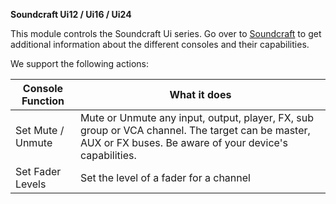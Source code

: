 **Soundcraft Ui12 / Ui16 / Ui24**

This module controls the Soundcraft Ui series.
Go over to [Soundcraft](https://www.soundcraft.com/en/product_families/ui-series) to get additional information about the different consoles and their capabilities.

We support the following actions:

Console Function   | What it does
-------------------|---------------
Set Mute / Unmute | Mute or Unmute any input, output, player, FX, sub group or VCA channel. The target can be master, AUX or FX buses. Be aware of your device's capabilities.
Set Fader Levels  | Set the level of a fader for a channel
